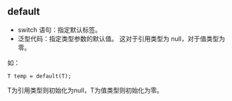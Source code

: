 ## default
* switch 语句：指定默认标签。
* 泛型代码：指定类型参数的默认值。 这对于引用类型为 null，对于值类型为零。

如：

	T temp = default(T);

T为引用类型则初始化为null，T为值类型则初始化为零。